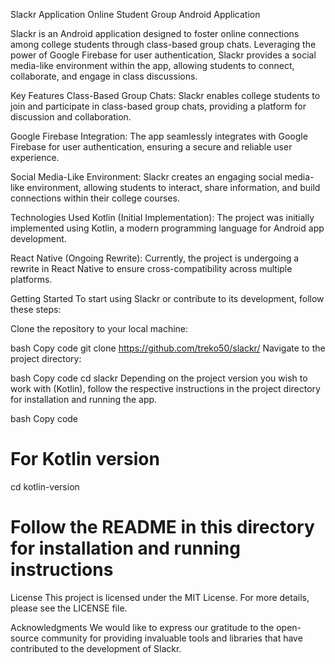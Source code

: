 Slackr Application
Online Student Group Android Application

Slackr is an Android application designed to foster online connections among college students through class-based group chats. Leveraging the power of Google Firebase for user authentication, Slackr provides a social media-like environment within the app, allowing students to connect, collaborate, and engage in class discussions.

Key Features
Class-Based Group Chats: Slackr enables college students to join and participate in class-based group chats, providing a platform for discussion and collaboration.

Google Firebase Integration: The app seamlessly integrates with Google Firebase for user authentication, ensuring a secure and reliable user experience.

Social Media-Like Environment: Slackr creates an engaging social media-like environment, allowing students to interact, share information, and build connections within their college courses.

Technologies Used
Kotlin (Initial Implementation): The project was initially implemented using Kotlin, a modern programming language for Android app development.

React Native (Ongoing Rewrite): Currently, the project is undergoing a rewrite in React Native to ensure cross-compatibility across multiple platforms.

Getting Started
To start using Slackr or contribute to its development, follow these steps:

Clone the repository to your local machine:

bash
Copy code
git clone https://github.com/treko50/slackr/
Navigate to the project directory:

bash
Copy code
cd slackr
Depending on the project version you wish to work with (Kotlin), follow the respective instructions in the project directory for installation and running the app.

bash
Copy code
# For Kotlin version
cd kotlin-version
# Follow the README in this directory for installation and running instructions


License
This project is licensed under the MIT License. For more details, please see the LICENSE file.

Acknowledgments
We would like to express our gratitude to the open-source community for providing invaluable tools and libraries that have contributed to the development of Slackr.
